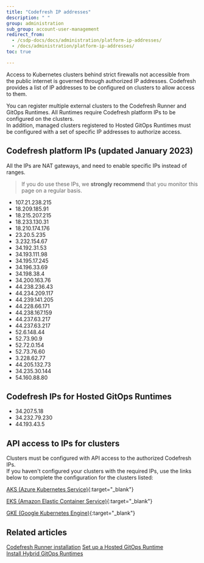 ```yaml
---
title: "Codefresh IP addresses"
description: " "
group: administration
sub_group: account-user-management
redirect_from:
  - /csdp-docs/docs/administration/platform-ip-addresses/
  - /docs/administration/platform-ip-addresses/
toc: true

---
```

Access to Kubernetes clusters behind strict firewalls not accessible from the public internet is governed through authorized IP addresses. 
Codefresh provides a list of IP addresses to be configured on clusters to allow access to them. 

You can register multiple external clusters to the Codefresh Runner and GitOps Runtimes. All Runtimes require Codefresh platform IPs to be configured on the clusters.  
In addition, managed clusters registered to Hosted GitOps Runtimes must be configured with a set of specific IP addresses to authorize access.


## Codefresh platform IPs (updated January 2023)

All the IPs are NAT gateways, and need to enable specific IPs instead of ranges.

>If you do use these IPs, we **strongly recommend** that you monitor this page on a regular basis.

- 107.21.238.215
- 18.209.185.91
- 18.215.207.215
- 18.233.130.31
- 18.210.174.176
- 23.20.5.235
- 3.232.154.67
- 34.192.31.53
- 34.193.111.98
- 34.195.17.245
- 34.196.33.69
- 34.198.38.4
- 34.200.163.76
- 44.238.236.43
- 44.234.209.117
- 44.239.141.205
- 44.228.66.171
- 44.238.167.159
- 44.237.63.217
- 44.237.63.217
- 52.6.148.44
- 52.73.90.9
- 52.72.0.154
- 52.73.76.60
- 3.228.62.77
- 44.205.132.73
- 34.235.30.144
- 54.160.88.80  
 
## Codefresh IPs for Hosted GitOps Runtimes

- 34.207.5.18
- 34.232.79.230
- 44.193.43.5

## API access to IPs for clusters
Clusters must be configured with API access to the authorized Codefresh IPs.  
If you haven't configured your clusters with the required IPs, use the links below to complete the configuration for the clusters listed:

[AKS (Azure Kubernetes Service)](https://docs.microsoft.com/en-us/azure/aks/api-server-authorized-ip-ranges){:target="\_blank"}  

[EKS (Amazon Elastic Container Service)](https://aws.amazon.com/premiumsupport/knowledge-center/eks-lock-api-access-IP-addresses/){:target="\_blank"}  

[GKE (Google Kubernetes Engine)](https://cloud.google.com/kubernetes-engine/docs/how-to/private-clusters){:target="\_blank"}  

## Related articles
[Codefresh Runner installation]({{site.baseurl}}/docs/installation/codefresh-runner/) 
[Set up a Hosted GitOps Runtime]({{site.baseurl}}/docs/installation/gitops/hosted-runtime/)  
[Install Hybrid GitOps Runtimes]({{site.baseurl}}/docs/installation/gitops/hybrid-gitops/)  
<!---[Codefresh architecture]({{site.baseurl}}/docs/getting-started/architecture/)-->